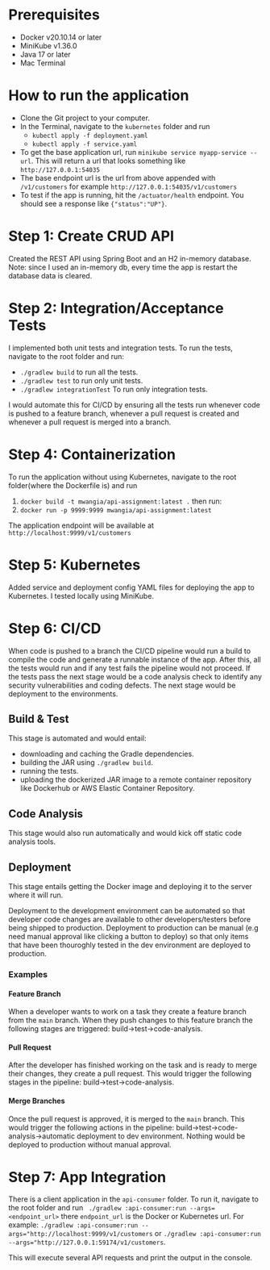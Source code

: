 # Prerequisites

- Docker v20.10.14 or later
- MiniKube v1.36.0
- Java 17 or later
- Mac Terminal
 

# How to run the application
- Clone the Git project to your computer.
- In the Terminal, navigate to the `kubernetes` folder and run
  - `kubectl apply -f deployment.yaml`
  - `kubectl apply -f service.yaml`
- To get the base application url, run `minikube service myapp-service --url`. This will return a url that looks something like `http://127.0.0.1:54035`
- The base endpoint url is the url from above appended with `/v1/customers` for example `http://127.0.0.1:54035/v1/customers`
- To test if the app is running, hit the `/actuator/health` endpoint. You should see a response like `{"status":"UP"}`.

# Step 1: Create CRUD API
Created the REST API using Spring Boot and an H2 in-memory database. Note: since I used an in-memory db, every time the app is restart the database data is cleared.

# Step 2: Integration/Acceptance Tests
I implemented both unit tests and integration tests. To run the tests, navigate to the root folder and run:
- `./gradlew build` to run all the tests.
- `./gradlew test` to run only unit tests.
- `./gradlew integrationTest` To run only integration tests.

I would automate this for CI/CD by ensuring all the tests run whenever code is pushed to a feature branch, whenever a pull request is created and whenever a pull request is merged into a branch. 

# Step 4: Containerization
To run the application without using Kubernetes, navigate to the root folder(where the Dockerfile is) and run
1.  `docker build -t mwangia/api-assignment:latest .` then run:
2.  `docker run -p 9999:9999 mwangia/api-assignment:latest`

The application endpoint will be available at `http://localhost:9999/v1/customers`

# Step 5: Kubernetes
Added service and deployment config YAML files for deploying the app to Kubernetes. I tested locally using MiniKube.

# Step 6: CI/CD
When code is pushed to a branch the CI/CD pipeline would run a build to compile the code and generate a runnable instance of the app. After this, all the tests would run and if any test fails the pipeline would not proceed.
If the tests pass the next stage would be a code analysis check to identify any security vulnerabilities and coding defects. The next stage would be deployment to the environments.

## Build & Test
This stage is automated and would entail:
- downloading and caching the Gradle dependencies.
- building the JAR using `./gradlew build`.
- running the tests.
- uploading the dockerized JAR image to a remote container repository like Dockerhub or AWS Elastic Container Repository.

## Code Analysis
This stage would also run automatically and would kick off static code analysis tools.

## Deployment
This stage entails getting the Docker image and deploying it to the server where it will run.

Deployment to the development environment can be automated so that developer code changes are available to other developers/testers before being shipped to production. 
Deployment to production can be manual (e.g need manual approval like clicking a button to deploy) so that only items that have been thouroghly tested in the dev environment are deployed to production.

### Examples
#### Feature Branch
When a developer wants to work on a task they create a feature branch from the `main` branch. When they push changes to this feature branch the following stages are triggered: build->test->code-analysis.

#### Pull Request
After the developer has finished working on the task and is ready to merge their changes, they create a pull request. This would trigger the following stages in the pipeline: build->test->code-analysis.

#### Merge Branches
Once the pull request is approved, it is merged to the `main` branch. This would trigger the following actions in the pipeline: build->test->code-analysis->automatic deployment to dev environment.
Nothing would be deployed to production without manual approval.

# Step 7: App Integration
There is a client application in the `api-consumer` folder. To run it, navigate to the root folder and run ` ./gradlew :api-consumer:run --args=<endpoint_url>` there `endpoint_url` is the Docker or Kubernetes url. For example:
`./gradlew :api-consumer:run --args="http://localhost:9999/v1/customers` or `./gradlew :api-consumer:run --args="http://127.0.0.1:59174/v1/customers`.

This will execute several API requests and print the output in the console.

